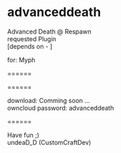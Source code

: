 advanceddeath
=============

Advanced Death @ Respawn                                       
requested Plugin                                                                                            
[depends on - ]

for: Myph    

======



======

download: 
Comming soon ...                                                                                        
owncloud password: advanceddeath

======

Have fun ;)                                                                                   
undeaD_D (CustomCraftDev)
